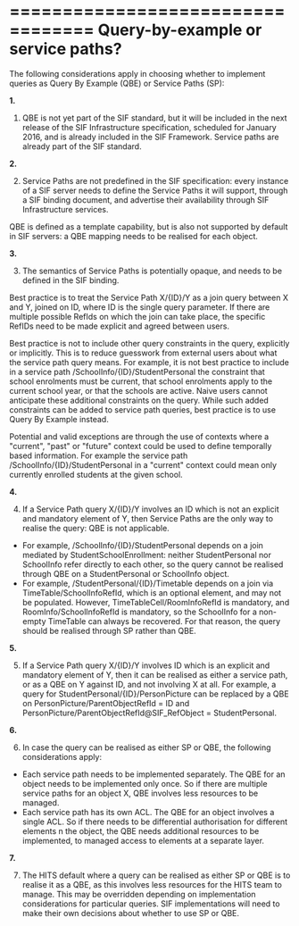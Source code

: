 ==================================
Query-by-example or service paths?
==================================

The following considerations apply in choosing whether to implement
queries as Query By Example (QBE) or Service Paths (SP):

**1.**

1. QBE is not yet part of the SIF standard, but it will be included in the
next release of the SIF Infrastructure specification, scheduled for
January 2016, and is already included in the SIF Framework. Service
paths are already part of the SIF standard.

**2.**

2. Service Paths are not predefined in the SIF specification: every
instance of a SIF server needs to define the Service Paths it will
support, through a SIF binding document, and advertise their
availability through SIF Infrastructure services.

QBE is defined as a template capability, but is also not supported by
default in SIF servers: a QBE mapping needs to be realised for each
object.

**3.**

3. The semantics of Service Paths is potentially opaque, and needs to be
defined in the SIF binding.

Best practice is to treat the Service Path X/{ID}/Y as a join query
between X and Y, joined on ID, where ID is the single query parameter.
If there are multiple possible RefIds on which the join can take place,
the specific RefIDs need to be made explicit and agreed between users.

Best practice is not to include other query constraints in the query,
explicitly or implicitly. This is to reduce guesswork from external
users about what the service path query means. For example, it is not
best practice to include in a service path
/SchoolInfo/{ID}/StudentPersonal the constraint that school enrolments
must be current, that school enrolments apply to the current school
year, or that the schools are active. Naive users cannot anticipate
these additional constraints on the query. While such added constraints
can be added to service path queries, best practice is to use Query By
Example instead.

Potential and valid exceptions are through the use of contexts where a
"current", "past" or "future" context could be used to define temporally
based information. For example the service path
/SchoolInfo/{ID}/StudentPersonal in a "current" context could mean only
currently enrolled students at the given school.

**4.**

4. If a Service Path query X/{ID}/Y involves an ID which is not an explicit
and mandatory element of Y, then Service Paths are the only way to
realise the query: QBE is not applicable.

-   For example, /SchoolInfo/{ID}/StudentPersonal depends on a join
    mediated by StudentSchoolEnrollment: neither StudentPersonal nor
    SchoolInfo refer directly to each other, so the query cannot be
    realised through QBE on a StudentPersonal or SchoolInfo object.
-   For example, /StudentPersonal/{ID}/Timetable depends on a join via
    TimeTable/SchoolInfoRefId, which is an optional element, and may not
    be populated. However, TimeTableCell/RoomInfoRefId is mandatory, and
    RoomInfo/SchoolInfoRefId is mandatory, so the SchoolInfo for a
    non-empty TimeTable can always be recovered. For that reason, the
    query should be realised through SP rather than QBE.

**5.**

5. If a Service Path query X/{ID}/Y involves ID which is an explicit and
mandatory element of Y, then it can be realised as either a service
path, or as a QBE on Y against ID, and not involving X at all. For
example, a query for StudentPersonal/{ID}/PersonPicture can be replaced
by a QBE on PersonPicture/ParentObjectRefId = ID and
PersonPicture/ParentObjectRefId@SIF\_RefObject = StudentPersonal.

**6.**

6. In case the query can be realised as either SP or QBE, the following
considerations apply:

-   Each service path needs to be implemented separately. The QBE for an
    object needs to be implemented only once. So if there are multiple
    service paths for an object X, QBE involves less resources to
    be managed.
-   Each service path has its own ACL. The QBE for an object involves a
    single ACL. So if there needs to be differential authorisation for
    different elements n the object, the QBE needs additional resources
    to be implemented, to managed access to elements at a
    separate layer.

**7.**

7. The HITS default where a query can be realised as either SP or QBE is to
realise it as a QBE, as this involves less resources for the HITS team
to manage. This may be overridden depending on implementation
considerations for particular queries. SIF implementations will need to
make their own decisions about whether to use SP or QBE.

